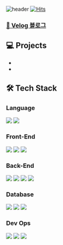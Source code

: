 ![header](https://capsule-render.vercel.app/api?type=soft&color=auto&height=300&section=header&text=capsule%20render&fontSize=90)
[![Hits](https://hits.seeyoufarm.com/api/count/incr/badge.svg?url=https%3A%2F%2Fgithub.com%2Fheyfuxkingcheez%2Fheyfuxkingcheez&count_bg=%2379C83D&title_bg=%23555555&icon=&icon_color=%23E7E7E7&title=hits&edge_flat=false)](https://hits.seeyoufarm.com)

###  <a href="https://velog.io/@jgw987/posts" > <p> 🔗 Velog 블로그 </h3> </a>

## 💻 Projects
- 
-

## 🛠 Tech Stack
### Language
<div align=left> 
<img src="https://img.shields.io/badge/javascript-F7DF1E?style=for-the-badge&logo=javascript&logoColor=white">
<img src="https://img.shields.io/badge/TypeScript-3178C6?style=for-the-badge&logo=typescript&logoColor=white">
</div>

### Front-End
<div align=left> 
<img src="https://img.shields.io/badge/css3-1572B6?style=for-the-badge&logo=css3&logoColor=white">
<img src="https://img.shields.io/badge/html5-E34F26?style=for-the-badge&logo=html5&logoColor=white">   
<img src="https://img.shields.io/badge/bootstrap-7952B3?style=for-the-badge&logo=bootstrap&logoColor=white">         
</div>

### Back-End
<div align=left> 
<img src="https://img.shields.io/badge/Node.js-339933?style=for-the-badge&logo=nodedotjs&logoColor=white">
<img src="https://img.shields.io/badge/NestJS-E0234E?style=for-the-badge&logo=nestjs&logoColor=white">
<img src="https://img.shields.io/badge/express-000000?style=for-the-badge&logo=express&logoColor=white">
<img src="https://img.shields.io/badge/socket.io-010101?style=for-the-badge&logo=socketdotio&logoColor=white">
</div>

### Database
<div align=left> 
<img src="https://img.shields.io/badge/MySQL-4479A1?style=for-the-badge&logo=mysql&logoColor=white">
<img src="https://img.shields.io/badge/Redis-DC382D?style=for-the-badge&logo=redis&logoColor=white">
<img src="https://img.shields.io/badge/mongodb-47A248?style=for-the-badge&logo=mongodb&logoColor=white">
</div>

### Dev Ops
<div align=left> 
<img src="https://img.shields.io/badge/AWS-232F3E?style=for-the-badge&logo=amazonaws&logoColor=white">
<img src="https://img.shields.io/badge/cloudflare-F38020?style=for-the-badge&logo=cloudflare&logoColor=white"/>
<img src="https://img.shields.io/badge/cloudtype-000000?style=for-the-badge&logo=cloudtype&logoColor=white"/>
